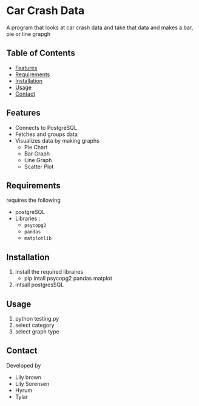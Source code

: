 # Car Crash Data
A program that looks at car crash data and take that data and makes a bar, pie or line grapgh

## Table of Contents
- [Features](#features)
- [Requirements](#requirements)
- [Installation](#installation)
- [Usage](#usage)
- [Contact](#contact)



## Features
- Connects to PostgreSQL 
- Fetches and groups data
- Visualizes data by making graphs
    - Pie Chart
    - Bar Graph
    - Line Graph
    - Scatter Plot


## Requirements
requires the following 
- postgreSQL
- Libraries :
    - `psycopg2`
    - `pandas`
    - `matplotlib`

## Installation
1. install the required libraires
    - pip intall psycopg2 pandas matplot
2. intsall postgresSQL

## Usage
1. python testing.py
2. select category
3. select graph type

## Contact
Developed by
- Lily brown
- Lily Sorensen
- Hyrum
- Tylar







